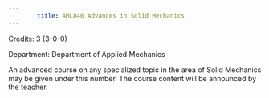 ```yaml
---
        title: AML840 Advances in Solid Mechanics
---
```

Credits: 3 (3-0-0)

Department: Department of Applied Mechanics

An advanced course on any specialized topic in the area of Solid Mechanics may be given under this number. The course content will be announced by the teacher.